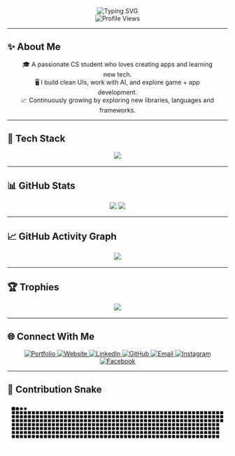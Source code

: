 <div align="center">
  <img src="https://readme-typing-svg.herokuapp.com?font=Fira+Code&weight=700&size=28&pause=1000&color=00FFAA&center=true&vCenter=true&width=800&lines=Hi+I'm+Maaz+👋;CS+Student+%7C+Python+%7C+Kotlin+%7C+Web+Dev+%7C+AI+Enthusiast;Welcome+to+my+GitHub+Universe!" alt="Typing SVG" />
</div>

<div align="center">
  <img src="https://komarev.com/ghpvc/?username=Maaz-319&style=for-the-badge&color=00FFAA" alt="Profile Views"/>
</div>

---

## ✨ About Me

<div align="center" style="max-width: 800px; padding: 0 20px;">

🎓 A passionate CS student who loves creating apps and learning new tech.  
🖥️ I build clean UIs, work with AI, and explore game + app development.  
📈 Continuously growing by exploring new libraries, languages and frameworks.

</div>

---

## 🚀 Tech Stack

<div align="center">
  <img src="https://skillicons.dev/icons?i=python,kotlin,html,css,js,cpp,c,sqlite,jquery,pandas,sklearn,git,androidstudio,vscode,react,mysql,sublime,github,pycharm,tailwind&perline=8" />
</div>

---

## 📊 GitHub Stats

<div align="center">
  <img src="https://github-readme-stats.vercel.app/api?username=Maaz-319&show_icons=true&theme=tokyonight&hide_border=true&border_radius=15&include_all_commits=true&count_private=true" width="48%" />
  <img src="https://github-readme-stats.vercel.app/api/top-langs/?username=Maaz-319&layout=compact&theme=tokyonight&hide_border=true&border_radius=15" width="48%" />
</div>

---

## 📈 GitHub Activity Graph

<div align="center">
  <img src="https://github-readme-activity-graph.vercel.app/graph?username=Maaz-319&theme=tokyo-night&hide_border=true&area=true&border_radius=15"/>
</div>

---

## 🏆 Trophies

<div align="center">
  <img src="https://github-profile-trophy.vercel.app/?username=Maaz-319&theme=tokyonight&no-frame=true&margin-w=10&column=7&rank=SSS,SS,S,AAA,AA,A" />
</div>

---

<!-- ## 📫 Connect with Me

<div align="center">
  <a href="https://maaz.me/" target="_blank">
    <img src="https://img.shields.io/badge/Website-00ffaa?style=for-the-badge&logo=google-chrome&logoColor=white" />
  </a>
  <a href="mailto:your-email@example.com" target="_blank">
    <img src="https://img.shields.io/badge/Email-00ffaa?style=for-the-badge&logo=gmail&logoColor=white" />
  </a>
</div> -->
## 🌐 Connect With Me

<p align="center">
  <a href="https://portfolio.maaz.me/" target="_blank">
    <img src="https://skillicons.dev/icons?i=htmx" width="40" alt="Portfolio"/>
  </a>
  <a href="https://maaz.me/" target="_blank">
    <img src="https://skillicons.dev/icons?i=webflow" width="40" alt="Website"/>
  </a>
  <a href="https://www.linkedin.com/in/maazbinasif" target="_blank">
    <img src="https://skillicons.dev/icons?i=linkedin" width="40" alt="LinkedIn"/>
  </a>
  <a href="https://github.com/Maaz-319" target="_blank">
    <img src="https://skillicons.dev/icons?i=github" width="40" alt="GitHub"/>
  </a>
  <a href="mailto:maazbinaasif123@outlook.com" target="_blank">
    <img src="https://skillicons.dev/icons?i=gmail" width="40" alt="Email"/>
  </a>
  <a href="https://instagram.com/maaz.binasif" target="_blank">
    <img src="https://skillicons.dev/icons?i=instagram" width="40" alt="Instagram"/>
  </a>
  <a href="https://facebook.com/maaz.binaasif" target="_blank">
    <img src="https://skillicons.dev/icons?i=facebook" width="40" alt="Facebook"/>
  </a>
</p>


---

## 🐍 Contribution Snake

<p align="center">
 <img width="1000" src="github-snake.svg" alt="snake"/>
</p>
